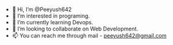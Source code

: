 - 👋 Hi, I’m @Peeyush642
- 👀 I’m interested in programing.
- 🌱 I’m currently learning Devops.
- 💞️ I’m looking to collaborate on Web Development.
- 📫 You can reach me through mail - peeyush642@gmail.com

<!---
Peeyush642/Peeyush642 is a ✨ special ✨ repository because its `README.md` (this file) appears on your GitHub profile.
You can click the Preview link to take a look at your changes.
--->
